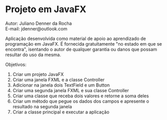 <h1>Projeto em JavaFX</h1>
<p>Autor: Juliano Denner da Rocha<br>E-mail: jdenner@outlook.com</p>
<p>Aplicação desenvolvida como material de apoio ao aprendizado de programação em JavaFX. É fornecida gratuitamente "no estado em que se encontra", isentando o autor de qualquer garantia ou danos que possam resultar do uso da mesma.</p>
<p>Objetivos:
  <ol>
    <li>Criar um projeto JavaFX</li>
    <li>Criar uma janela FXML e a classe Controller</li>
    <li>Adicionar na janela dois TextField e um Button</li>
    <li>Criar uma segunda janela FXML e sua classe Controller</li>
    <li>Criar uma classe que receba dois valores e retorne a soma deles</li>
    <li>Criar um método que pegue os dados dos campos e apresente o resultado na segunda janela</li>
    <li>Criar a classe principal e executar a aplicação </li>
  </ol>
</p>
<a href="https://youtu.be/dkvsqgMeBNk"><img src="http://jdenner.com/resources/btn-video.png" alt=""></a>
